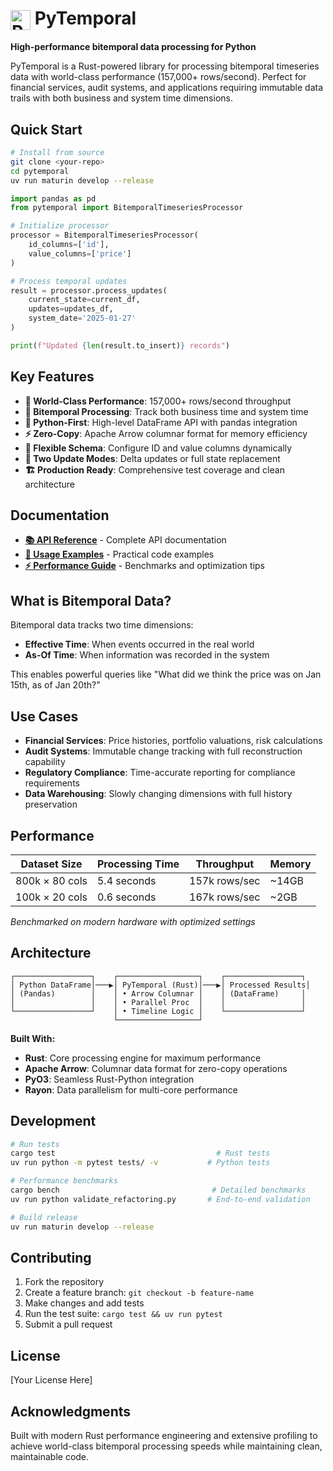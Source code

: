 # <img src="docs/logo_layers_compact.svg" alt="PyTemporal" height="32" style="vertical-align: middle;"> PyTemporal

**High-performance bitemporal data processing for Python**

PyTemporal is a Rust-powered library for processing bitemporal timeseries data with world-class performance (157,000+ rows/second). Perfect for financial services, audit systems, and applications requiring immutable data trails with both business and system time dimensions.

## Quick Start

```bash
# Install from source
git clone <your-repo>
cd pytemporal
uv run maturin develop --release
```

```python
import pandas as pd
from pytemporal import BitemporalTimeseriesProcessor

# Initialize processor
processor = BitemporalTimeseriesProcessor(
    id_columns=['id'],
    value_columns=['price']
)

# Process temporal updates
result = processor.process_updates(
    current_state=current_df,
    updates=updates_df, 
    system_date='2025-01-27'
)

print(f"Updated {len(result.to_insert)} records")
```

## Key Features

- **🚀 World-Class Performance**: 157,000+ rows/second throughput
- **🔄 Bitemporal Processing**: Track both business time and system time
- **🐍 Python-First**: High-level DataFrame API with pandas integration
- **⚡ Zero-Copy**: Apache Arrow columnar format for memory efficiency
- **🔧 Flexible Schema**: Configure ID and value columns dynamically
- **🎯 Two Update Modes**: Delta updates or full state replacement
- **🏗️ Production Ready**: Comprehensive test coverage and clean architecture

## Documentation

- **[📚 API Reference](docs/API_REFERENCE.md)** - Complete API documentation
- **[🎯 Usage Examples](docs/EXAMPLES.md)** - Practical code examples  
- **[⚡ Performance Guide](docs/PERFORMANCE.md)** - Benchmarks and optimization tips

## What is Bitemporal Data?

Bitemporal data tracks two time dimensions:
- **Effective Time**: When events occurred in the real world
- **As-Of Time**: When information was recorded in the system

This enables powerful queries like "What did we think the price was on Jan 15th, as of Jan 20th?"

## Use Cases

- **Financial Services**: Price histories, portfolio valuations, risk calculations
- **Audit Systems**: Immutable change tracking with full reconstruction capability  
- **Regulatory Compliance**: Time-accurate reporting for compliance requirements
- **Data Warehousing**: Slowly changing dimensions with full history preservation

## Performance

| Dataset Size | Processing Time | Throughput | Memory |
|--------------|-----------------|------------|---------|
| 800k × 80 cols | 5.4 seconds | 157k rows/sec | ~14GB |
| 100k × 20 cols | 0.6 seconds | 167k rows/sec | ~2GB |

*Benchmarked on modern hardware with optimized settings*

## Architecture

```
┌─────────────────┐    ┌──────────────────┐    ┌─────────────────┐
│ Python DataFrame│───▶│ PyTemporal (Rust)│───▶│ Processed Results│
│ (Pandas)        │    │ • Arrow Columnar │    │ (DataFrame)     │  
│                 │    │ • Parallel Proc  │    │                 │
└─────────────────┘    │ • Timeline Logic │    └─────────────────┘
                       └──────────────────┘
```

**Built With:**
- **Rust**: Core processing engine for maximum performance
- **Apache Arrow**: Columnar data format for zero-copy operations  
- **PyO3**: Seamless Rust-Python integration
- **Rayon**: Data parallelism for multi-core performance

## Development

```bash
# Run tests
cargo test                                    # Rust tests
uv run python -m pytest tests/ -v           # Python tests

# Performance benchmarks  
cargo bench                                  # Detailed benchmarks
uv run python validate_refactoring.py       # End-to-end validation

# Build release
uv run maturin develop --release
```

## Contributing

1. Fork the repository
2. Create a feature branch: `git checkout -b feature-name`
3. Make changes and add tests
4. Run the test suite: `cargo test && uv run pytest`
5. Submit a pull request

## License

[Your License Here]

## Acknowledgments

Built with modern Rust performance engineering and extensive profiling to achieve world-class bitemporal processing speeds while maintaining clean, maintainable code.